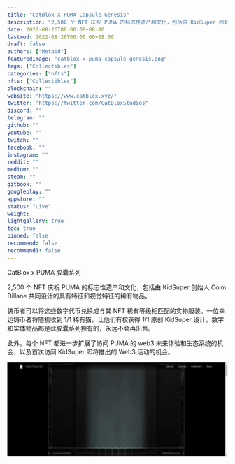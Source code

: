 ```yaml
---
title: "CatBlox X PUMA Capsule Genesis"
description: "2,500 个 NFT 庆祝 PUMA 的标志性遗产和文化，包括由 KidSuper 创始人 Colm Dillane 共同设计的具有特征和视觉特征的稀有物品。"
date: 2022-08-26T00:00:00+08:00
lastmod: 2022-08-26T00:00:00+08:00
draft: false
authors: ["Metabd"]
featuredImage: "catblox-x-puma-capsule-genesis.png"
tags: ["Collectibles"]
categories: ["nfts"]
nfts: ["Collectibles"]
blockchain: ""
website: "https://www.catblox.xyz/"
twitter: "https://twitter.com/CatBloxStudios"
discord: ""
telegram: ""
github: ""
youtube: ""
twitch: ""
facebook: ""
instagram: ""
reddit: ""
medium: ""
steam: ""
gitbook: ""
googleplay: ""
appstore: ""
status: "Live"
weight: 
lightgallery: true
toc: true
pinned: false
recommend: false
recommend1: false
---
```

CatBlox x PUMA 胶囊系列

2,500 个 NFT 庆祝 PUMA 的标志性遗产和文化，包括由 KidSuper 创始人 Colm Dillane 共同设计的具有特征和视觉特征的稀有物品。

铸币者可以将这些数字代币兑换成与其 NFT 稀有等级相匹配的实物服装。一位幸运铸币者将随机收到 1/1 稀有猫，让他们有权获得 1/1 原创 KidSuper 设计。数字和实体物品都是此胶囊系列独有的，永远不会再出售。

此外，每个 NFT 都进一步扩展了访问 PUMA 的 web3 未来体验和生态系统的机会，以及首次访问 KidSuper 即将推出的 Web3 活动的机会。

![nft](5212331231.png)